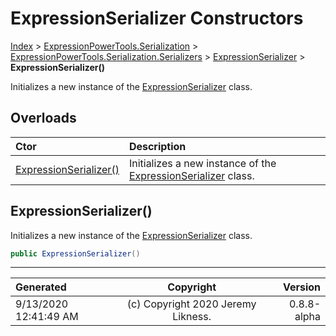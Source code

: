 ﻿# ExpressionSerializer Constructors

[Index](../index.md) > [ExpressionPowerTools.Serialization](ExpressionPowerTools.Serialization.a.md) > [ExpressionPowerTools.Serialization.Serializers](ExpressionPowerTools.Serialization.Serializers.n.md) > [ExpressionSerializer](ExpressionPowerTools.Serialization.Serializers.ExpressionSerializer.cs.md) > **ExpressionSerializer()**

Initializes a new instance of the [ExpressionSerializer](ExpressionPowerTools.Serialization.Serializers.ExpressionSerializer.cs.md) class.

## Overloads

| Ctor | Description |
| :-- | :-- |
| [ExpressionSerializer()](#expressionserializer) | Initializes a new instance of the [ExpressionSerializer](ExpressionPowerTools.Serialization.Serializers.ExpressionSerializer.cs.md) class. |

## ExpressionSerializer()

Initializes a new instance of the [ExpressionSerializer](ExpressionPowerTools.Serialization.Serializers.ExpressionSerializer.cs.md) class.

```csharp
public ExpressionSerializer()
```



---

| Generated | Copyright | Version |
| :-- | :-: | --: |
| 9/13/2020 12:41:49 AM | (c) Copyright 2020 Jeremy Likness. | 0.8.8-alpha |
